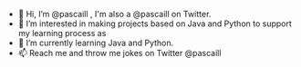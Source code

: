 - 👋 Hi, I’m @pascaill , I'm also a @pascaill on Twitter.
- 👀 I’m interested in making projects based on Java and Python to support my learning process as 
- 🌱 I’m currently learning Java and Python. 
- 📫 Reach me and throw me jokes on Twitter @pascaill

<!---
pascaill/pascaill is a ✨ special ✨ repository because its `README.md` (this file) appears on your GitHub profile.
You can click the Preview link to take a look at your changes.
--->

